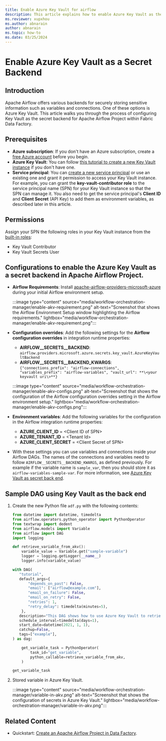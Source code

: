 ```yaml
---
title: Enable Azure Key Vault for airflow
description: This article explains how to enable Azure Key Vault as the secret back end for a Workflow Orchestration Manager instance.
ms.reviewer: xupxhou
ms.author: abnarain
author: abnarain
ms.topic: how-to
ms.date: 03/25/2024
---
```


# Enable Azure Key Vault as a Secret Backend

## Introduction
Apache Airflow offers various backends for securely storing sensitive information such as variables and connections. One of these options is Azure Key Vault. This article walks you through the process of configuring Key Vault as the secret backend for Apache Airflow Project within Fabric Data Factory.

## Prerequisites

- **Azure subscription**: If you don't have an Azure subscription, create a [free Azure account](https://azure.microsoft.com/free/) before you begin.
- **Azure Key Vault**: You can follow [this tutorial to create a new Key Vault instance](/azure/key-vault/general/quick-create-portal) if you don't have one.
- **Service principal**: You can [create a new service principal](/azure/active-directory/develop/howto-create-service-principal-portal) or use an existing one and grant it permission to access your Key Vault instance. For example, you can grant the **key-vault-contributor role** to the service principal name (SPN) for your Key Vault instance so that the SPN can manage it. You also need to get the service principal's **Client ID** and **Client Secret** (API Key) to add them as environment variables, as described later in this article.

## Permissions

Assign your SPN the following roles in your Key Vault instance from the [built-in roles](/azure/role-based-access-control/built-in-roles):

- Key Vault Contributor
- Key Vault Secrets User

## Configurations to enable the Azure Key Vault as a secret backend in Apache Airflow Project.

* **Airflow Requirements**: Install [apache-airflow-providers-microsoft-azure](https://airflow.apache.org/docs/apache-airflow-providers-microsoft-azure/stable/index.html) during your initial Airflow environment setup.

   :::image type="content" source="media/workflow-orchestration-manager/enable-akv-requirement.png" alt-text="Screenshot that shows the Airflow Environment Setup window highlighting the Airflow requirements." lightbox="media/workflow-orchestration-manager/enable-akv-requirement.png":::

*  **Configuration overrides**: Add the following settings for the **Airflow configuration overrides** in integration runtime properties:

   - **AIRFLOW__SECRETS__BACKEND**: `airflow.providers.microsoft.azure.secrets.key_vault.AzureKeyVaultBackend`
   - **AIRFLOW__SECRETS__BACKEND_KWARGS**: `{"connections_prefix": "airflow-connections", "variables_prefix": "airflow-variables", "vault_url": **\<your keyvault uri\>**}`

   :::image type="content" source="media/workflow-orchestration-manager/enable-akv-configs.png" alt-text="Screenshot that shows the configuration of the Airflow configuration overrides setting in the Airflow environment setup." lightbox="media/workflow-orchestration-manager/enable-akv-configs.png":::

<!-- Do we even need it? -->
* **Environment variables**: Add the following variables for the  configuration in the Airflow integration runtime properties:

   - **AZURE_CLIENT_ID** = \<Client ID of SPN\>
   - **AZURE_TENANT_ID** = \<Tenant Id\>
   - **AZURE_CLIENT_SECRET** = \<Client Secret of SPN\>

* With these settings you can use variables and connections inside your Airflow DAGs. The names of the connections and variables need to follow `AIRFLOW__SECRETS__BACKEND_KWARGS`, as defined previously. For example if the variable name is `sample_var`, then you should store it as `airflow-variables-sample-var`. For more information, see [Azure Key Vault as secret back end](https://airflow.apache.org/docs/apache-airflow-providers-microsoft-azure/stable/secrets-backends/azure-key-vault.html).

## Sample DAG using Key Vault as the back end

1. Create the new Python file `adf.py` with the following contents:

   ```python
   from datetime import datetime, timedelta
   from airflow.operators.python_operator import PythonOperator
   from textwrap import dedent
   from airflow.models import Variable
   from airflow import DAG
   import logging

   def retrieve_variable_from_akv():
       variable_value = Variable.get("sample-variable")
       logger = logging.getLogger(__name__)
       logger.info(variable_value)

   with DAG(
      "tutorial",
      default_args={
          "depends_on_past": False,
          "email": ["airflow@example.com"],
          "email_on_failure": False,
          "email_on_retry": False,
          "retries": 1,
          "retry_delay": timedelta(minutes=5),
       },
      description="This DAG shows how to use Azure Key Vault to retrieve variables in Apache Airflow DAG",
      schedule_interval=timedelta(days=1),
      start_date=datetime(2021, 1, 1),
      catchup=False,
      tags=["example"],
   ) as dag:

       get_variable_task = PythonOperator(
           task_id="get_variable",
           python_callable=retrieve_variable_from_akv,
       )

   get_variable_task
   ```

1. Stored variable in Azure Key Vault.

   :::image type="content" source="media/workflow-orchestration-manager/variable-in-akv.png" alt-text="Screenshot that shows the configuration of secrets in Azure Key Vault." lightbox="media/workflow-orchestration-manager/variable-in-akv.png":::

## Related Content

* Quickstart: [Create an Apache Airflow Project in Data Factory](../data-factory/create-apache-airflow-project.md).
